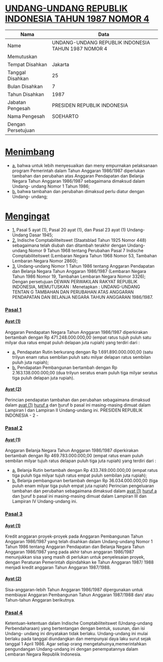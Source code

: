 # [UNDANG-UNDANG REPUBLIK INDONESIA TAHUN 1987 NOMOR 4](http://example.org/legal/document/uu/1987/4)

| Nama | Data |
| ------ | ----- |
|Name|UNDANG-UNDANG REPUBLIK INDONESIA TAHUN 1987 NOMOR 4|
|Memutuskan||
|Tempat Disahkan|Jakarta|
|Tanggal Disahkan|25|
|Bulan Disahkan|7|
|Tahun Disahkan|1987|
|Jabatan Pengesah|PRESIDEN REPUBLIK INDONESIA|
|Nama Pengesah|SOEHARTO|
|Dengan Persetujuan||
# [Menimbang](http://example.org/legal/document/uu/1987/4/menimbang)

* [a.](http://example.org/legal/document/uu/1987/4/menimbang/point/a) bahwa untuk lebih menyesuaikan dan meny empurnakan pelaksanaan program Pemerintah dalam Tahun Anggaran 1986/1987 diperlukan tambahan dan perubahan atas Anggaran Pendapatan dan Belanja Negara Tahun Anggaran 1986/1987 sebagaimana dimaksud dalam Undang- undang Nomor 1 Tahun 1986;
* [b.](http://example.org/legal/document/uu/1987/4/menimbang/point/b) bahwa tambahan dan perubahan dimaksud perlu diatur dengan Undang- undang;
# [Mengingat](http://example.org/legal/document/uu/1987/4/mengingat)

* [1.](http://example.org/legal/document/uu/1987/4/mengingat/point/0001) Pasal 5 ayat (1), Pasal 20 ayat (1), dan Pasal 23 ayat (1) Undang-Undang Dasar 1945;
* [2.](http://example.org/legal/document/uu/1987/4/mengingat/point/0002) Indische Comptabiliteitswet (Staatsblad Tahun 1925 Nomor 448) sebagaimana telah diubah dan ditambah terakhir dengan Undang-undang Nomor 9 Tahun 1968 tentang Perubahan Pasal 7 Indische Comptabiliteitswet (Lembaran Negara Tahun 1968 Nomor 53, Tambahan Lembaran Negara Nomor 2860);
* [3.](http://example.org/legal/document/uu/1987/4/mengingat/point/0003) Undang-undang Nomor 1 Tahun 1986 tentang Anggaran Pendapatan dan Belanja Negara Tahun Anggaran 1986/1987 (Lembaran Negara Tahun 1986 Nomor 19, Tambahan Lembaran Negara Nomor 3326); Dengan persetujuan DEWAN PERWAKILAN RAKYAT REPUBLIK INDONESIA, MEMUTUSKAN : Menetapkan : UNDANG-UNDANG TENTAN G TAMBAHAN DAN PERUBAHAN ATAS ANGGARAN PENDAPATAN DAN BELANJA NEGARA TAHUN ANGGARAN 1986/1987.

### [Pasal 1](http://example.org/legal/document/uu/1987/4/pasal/0001)

#### [Ayat (1)](http://example.org/legal/document/uu/1987/4/pasal/0001/version/19870725/ayat/0001)
Anggaran Pendapatan Negara Tahun Anggaran 1986/1987 diperkirakan bertambah dengan Rp 471.248.000.000,00 (empat ratus tujuh puluh satu milyar dua ratus empat puluh delapan juta rupiah) yang terdiri dari :
* [a.](http://example.org/legal/document/uu/1987/4/pasal/0001/version/19870725/ayat/0001/point/a) Pendapatan Rutin berkurang dengan Rp 1.691.890.000.000,00 (satu trilyun enam ratus sembilan puluh satu milyar delapan ratus sembilan puluh juta rupiah);
* [b.](http://example.org/legal/document/uu/1987/4/pasal/0001/version/19870725/ayat/0001/point/b) Pendapatan Pembangunan bertambah dengan Rp 2.163.138.000.000,00 (dua trilyun seratus enam puluh tiga milyar seratus tiga puluh delapan juta rupiah).

#### [Ayat (2)](http://example.org/legal/document/uu/1987/4/pasal/0001/version/19870725/ayat/0002)
Perincian pendapatan tambahan dan perubahan sebagaimana dimaksud dalam [ayat (1)](http://example.org/legal/document/uu/1987/4/pasal/0001/version/19870725/ayat/0001) [huruf a](http://example.org/legal/document/uu/1987/4/pasal/0001/version/19870725/point/a) dan [h](http://example.org/legal/document/uu/1987/4/pasal/0001/version/19870725/ayat/0001/point/b)uruf b pasal ini masing-masing dimuat dalam Lampiran I dan Lampiran II Undang-undang ini. PRESIDEN REPUBLIK INDONESIA - 2 -


### [Pasal 2](http://example.org/legal/document/uu/1987/4/pasal/0002)

#### [Ayat (1)](http://example.org/legal/document/uu/1987/4/pasal/0002/version/19870725/ayat/0001)
Anggaran Belanja Negara Tahun Anggaran 1986/1987 diperkirakan bertambah dengan Rp 469.783.000.000,00 (empat ratus enam puluh sembilan milyar tujuh ratus delapan puluh tiga juta rupiah) yang terdiri dari :
* [a.](http://example.org/legal/document/uu/1987/4/pasal/0002/version/19870725/ayat/0001/point/a) Belanja Rutin bertambah dengan Rp 433.749.000.000,00 (empat ratus tiga puluh tiga milyar tujuh ratus empat puluh sembilan juta rupiah);
* [b.](http://example.org/legal/document/uu/1987/4/pasal/0002/version/19870725/ayat/0001/point/b) Belanja pembangunan bertambah dengan Rp 36.034.000.000,00 (tiga puluh enam milyar tiga puluh empat juta rupiah) Perincian pengeluaran tambahan dan perubahan sebagaimana dimaksud dalam [ayat (1)](http://example.org/legal/document/uu/1987/4/pasal/0002/version/19870725/ayat/0001) [huruf a](http://example.org/legal/document/uu/1987/4/pasal/0002/version/19870725/point/a) dan [h](http://example.org/legal/document/uu/1987/4/pasal/0002/version/19870725/ayat/0001/point/b)uruf b pasal ini masing-masing dimuat dalam Lampiran III dan Lampiran IV Undang-undang ini.


### [Pasal 3](http://example.org/legal/document/uu/1987/4/pasal/0003)

#### [Ayat (1)](http://example.org/legal/document/uu/1987/4/pasal/0003/version/19870725/ayat/0001)
Kredit anggaran proyek-proyek pada Anggaran Pembangunan Tahun Anggaran 1986/1987 yang telah disahkan dalam Undang-undang Nomor 1 Tahun 1986 tentang Anggaran Pendapatan dan Belanja Negara Tahun Anggaran 1986/1987 yang pada akhir tahun anggaran 1986/1987 menunjukkan sisa yang masih di perlukan untuk penyelesaian proyek, dengan Peraturan Pemerintah dipindahkan ke Tahun Anggaran 1987/ 1988 menjadi kredit anggaran Tahun Anggaran 1987/1988.

#### [Ayat (2)](http://example.org/legal/document/uu/1987/4/pasal/0003/version/19870725/ayat/0002)
Sisa-anggaran-lebih Tahun Anggaran 1986/1987 dipergunakan untuk membiayai Anggaran Pembangunan Tahun Anggaran 1987/1988 dan/ atau Tahun-tahun Anggaran berikutnya.


### [Pasal 4](http://example.org/legal/document/uu/1987/4/pasal/0004)
Ketentuan-ketentuan dalam Indische Comptabiliteitswet (Undang-undang Perbendaharaan) yang bertentangan dengan bentuk, susunan, dan isi Undang- undang ini dinyatakan tidak berlaku. Undang-undang ini mulai berlaku pada tanggal diundangkan dan mempunyai daya laku surut sejak tanggal 1 April 1986. Agar setiap orang mengetahuinya,memerintahkan pengundangan Undang-undang ini dengan penempatannya dalam Lembaran Negara Republik Indonesia.
